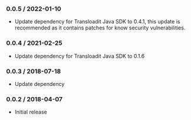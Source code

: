 ### 0.0.5 / 2022-01-10 ###
* Update dependency for Transloadit Java SDK to 0.4.1, 
  this update is recommended as it contains patches for know security vulnerabilities.

### 0.0.4 / 2021-02-25 ###

* Update dependency for Transloadit Java SDK to 0.1.6

### 0.0.3 / 2018-07-18 ###

* Update dependency

### 0.0.2 / 2018-04-07 ###

* Initial release
